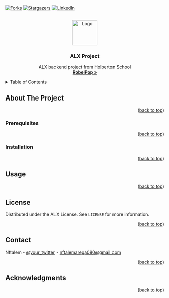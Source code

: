 <a name="readme-top"></a>

[![Forks][forks-shield]][forks-url]
[![Stargazers][stars-shield]][stars-url]
[![LinkedIn][linkedin-shield]][linkedin-url]

<!-- PROJECT LOGO -->
<br />
<div align="center">
  <a href="https://www.alxafrica.com/">
    <img src="https://intranet.alxswe.com/assets/holberton-logo-full-alx-d053727941512ebe04b797ca87d81a195004e9ff2d8a6aedf4004c5365cf8944.png" alt="Logo" width="80" height="80">
  </a>

  <h3 align="center">ALX Project</h3>

  <p align="center">
    ALX backend project from Holberton School
    <br />
    <a href="https://github.com/robelandro"><strong>RobelPop »</strong></a>
    <br />
  </p>
</div>

<!-- TABLE OF CONTENTS -->
<details>
  <summary>Table of Contents</summary>
  <ol>
    <li>
      <a href="#about-the-project">About The Project</a>
    </li>
    <li><a href="#prerequisites">Prerequisites</a></li>
    <li><a href="#usage">Usage</a></li>
    <li><a href="#license">License</a></li>
    <li><a href="#contact">Contact</a></li>
    <li><a href="#acknowledgments">Acknowledgments</a></li>
  </ol>
</details>

<!-- ABOUT THE PROJECT -->
## About The Project

<p align="right">(<a href="#readme-top">back to top</a>)</p>

### Prerequisites
<p align="right">(<a href="#readme-top">back to top</a>)</p>

### Installation

<p align="right">(<a href="#readme-top">back to top</a>)</p>

<!-- USAGE EXAMPLES -->
## Usage

<p align="right">(<a href="#readme-top">back to top</a>)</p>

<!-- LICENSE -->
## License

Distributed under the ALX License. See `LICENSE` for more information.

<p align="right">(<a href="#readme-top">back to top</a>)</p>

<!-- CONTACT -->
## Contact

Nftalem - [@your_twitter](https://twitter.com/nftalemarega) - nftalemarega080@gmail.com

<p align="right">(<a href="#readme-top">back to top</a>)</p>



<!-- ACKNOWLEDGMENTS -->
## Acknowledgments




<p align="right">(<a href="#readme-top">back to top</a>)</p>



<!-- MARKDOWN LINKS & IMAGES -->
<!-- https://www.markdownguide.org/basic-syntax/#reference-style-links -->
[forks-shield]: https://img.shields.io/github/forks/robelandro/alx-backend.svg?style=for-the-badge
[forks-url]: https://github.com/robelandro/alx-backend/network/members
[stars-shield]: https://img.shields.io/github/stars/robelandro/alx-backend.svg?style=for-the-badge
[stars-url]: https://github.com/robelandro/alx-backend/stargazers
[linkedin-shield]: https://img.shields.io/badge/-LinkedIn-black.svg?style=for-the-badge&logo=linkedin&colorB=555
[linkedin-url]: https://linkedin.com/in/nftalem-arega
